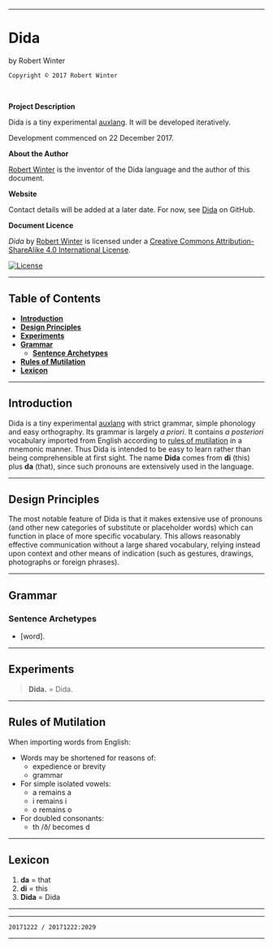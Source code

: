 <meta http-equiv="content-type" content="text/html;charset=utf-8">

---

# Dida

by Robert Winter

`Copyright © 2017 Robert Winter`

<br/>

**Project Description**

Dida is a tiny experimental [auxlang](https://en.wikipedia.org/wiki/International_auxiliary_language). It will be developed iteratively.

Development commenced on 22 December 2017.

**About the Author**

[Robert Winter](https://github.com/Auxlanger) is the inventor of the Dida language and the author of this document.

**Website**

Contact details will be added at a later date. For now, see [Dida](https://github.com/Auxlanger/Dida) on GitHub.

**Document Licence**

*<span xmlns:dct="http://purl.org/dc/terms/" href="http://purl.org/dc/dcmitype/Text" property="dct:title" rel="dct:type">Dida</span>* by [Robert Winter](https://github.com/Auxlanger) is licensed under a <a rel="license" href="http://creativecommons.org/licenses/by-sa/4.0/">Creative Commons Attribution-ShareAlike 4.0 International License</a>.

[![License](https://i.creativecommons.org/l/by-sa/4.0/88x31.png)](http://creativecommons.org/licenses/by-sa/4.0/)

---

## Table of Contents

- [**Introduction**](#introduction)
- [**Design Principles**](#design-principles)
- [**Experiments**](#experiments)
- [**Grammar**](#grammar)
    - [**Sentence Archetypes**](#sentence-archetypes)
- [**Rules of Mutilation**](#rules-of-mutilation)
- [**Lexicon**](#lexicon)

---

## Introduction

Dida is a tiny experimental [auxlang](https://en.wikipedia.org/wiki/International_auxiliary_language) with strict grammar, simple phonology and easy orthography. Its grammar is largely *a priori*. It contains *a posteriori* vocabulary imported from English according to [rules of mutilation](#rules-of-mutilation) in a mnemonic manner. Thus Dida is intended to be easy to learn rather than being comprehensible at first sight. The name **Dida** comes from **di** (this) plus **da** (that), since such pronouns are extensively used in the language.
  
---

## Design Principles

The most notable feature of Dida is that it makes extensive use of pronouns (and other new categories of substitute or placeholder words) which can function in place of more specific vocabulary. This allows reasonably effective communication without a large shared vocabulary, relying instead upon context and other means of indication (such as gestures, drawings, photographs or foreign phrases).

---

## Grammar

### Sentence Archetypes

- [word].

---

## Experiments

> **Dida.** = Dida.

---

## Rules of Mutilation

When importing words from English:

- Words may be shortened for reasons of:
    - expedience or brevity
    - grammar
- For simple isolated vowels:
    - a remains a
    - i remains i
    - o remains o
- For doubled consonants:
    - th /ð/ becomes d

---

## Lexicon

1. **da** = that
1. **di** = this
1. **Dida** = Dida

---

<!--
1. **** = 

-->

---

`20171222 / 20171222:2029`

---
